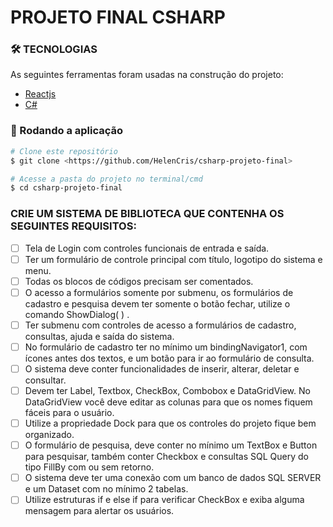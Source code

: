 # PROJETO FINAL CSHARP

### 🛠 TECNOLOGIAS

As seguintes ferramentas foram usadas na construção do projeto:

- [Reactjs](https://reactjs.org/)
- [C#](https://docs.microsoft.com/en-us/dotnet/csharp/)

### 🎲 Rodando a aplicação

```bash
# Clone este repositório
$ git clone <https://github.com/HelenCris/csharp-projeto-final>

# Acesse a pasta do projeto no terminal/cmd
$ cd csharp-projeto-final

```

### CRIE UM SISTEMA DE BIBLIOTECA QUE CONTENHA OS SEGUINTES REQUISITOS:
    
  - [ ] Tela de Login com controles funcionais de entrada e saída.
  - [ ] Ter um formulário de controle principal com título, logotipo do sistema e menu.
  - [ ] Todas os blocos de códigos precisam ser comentados.
  - [ ] O acesso a formulários somente por submenu, os formulários de cadastro e pesquisa devem ter somente o botão fechar, utilize o comando ShowDialog( ) .
  - [ ] Ter submenu com controles de acesso a formulários de cadastro, consultas, ajuda e saída do sistema.
  - [ ] No formulário de cadastro ter no mínimo um bindingNavigator1, com ícones antes dos textos, e um botão para ir ao formulário de consulta. 
  - [ ] O sistema deve conter funcionalidades de inserir, alterar, deletar e consultar. 
  - [ ] Devem ter Label, Textbox, CheckBox, Combobox e DataGridView. No DataGridView você deve editar as colunas para que os nomes fiquem fáceis para o usuário.
  - [ ] Utilize a propriedade Dock para que os controles do projeto fique bem organizado.
  - [ ] O formulário de pesquisa, deve conter no mínimo um TextBox e Button para pesquisar, também conter Checkbox e consultas SQL Query do tipo FillBy com ou sem retorno.  
  - [ ] O sistema deve ter uma conexão com um banco de dados SQL SERVER e um Dataset com no mínimo 2 tabelas.
  - [ ] Utilize estruturas if e else if para verificar CheckBox e exiba alguma mensagem para alertar os usuários. 